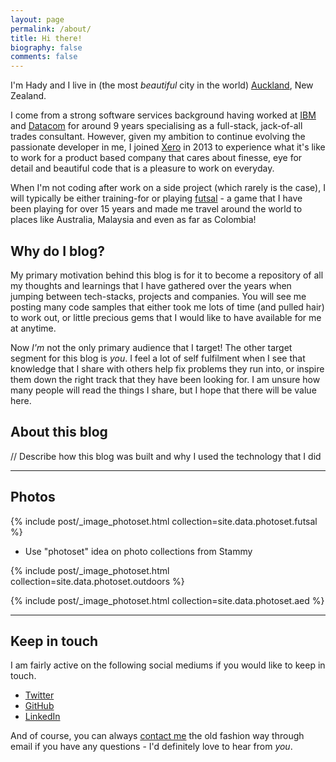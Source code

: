 ```yaml
---
layout: page
permalink: /about/
title: Hi there!
biography: false
comments: false
---
```

I'm Hady and I live in (the most _beautiful_ city in the world) [Auckland](http://www.newzealand.com/int/auckland/), 
New Zealand.

I come from a strong software services background having worked at [IBM](http://ibm.com/nz) and [Datacom](http://datacom.co.nz) 
for around 9 years specialising as a full-stack, jack-of-all trades consultant. However, given my ambition to 
continue evolving the passionate developer in me, I joined [Xero](http://www.xero.com) in 2013 to experience what 
it's like to work for a product based company that cares about finesse, eye for detail and beautiful code that is a 
pleasure to work on everyday.

When I'm not coding after work on a side project (which rarely is the case), I will typically be either training-for or
playing [futsal](http://youtu.be/unFlcSwdDFc) - a game that I have been playing for over 15 years and made me travel 
around the world to places like Australia, Malaysia and even as far as Colombia!

## Why do I blog?
My primary motivation behind this blog is for it to become a repository of all my thoughts and learnings that I
have gathered over the years when jumping between tech-stacks, projects and companies. You will see me posting 
many code samples that either took me lots of time (and pulled hair) to work out, or little precious gems that I 
would like to have available for me at anytime.

Now _I'm_ not the only primary audience that I target! The other target segment for this blog is _you_. I feel a lot
of self fulfilment when I see that knowledge that I share with others help fix problems they run into, or inspire
them down the right track that they have been looking for. I am unsure how many people will read the things I share,
but I hope that there will be value here.

## About this blog
// Describe how this blog was built and why I used the technology that I did

--- 

## Photos

{% include post/_image_photoset.html collection=site.data.photoset.futsal %}

* Use "photoset" idea on photo collections from Stammy

{% include post/_image_photoset.html collection=site.data.photoset.outdoors %}

{% include post/_image_photoset.html collection=site.data.photoset.aed %}

---

## Keep in touch
I am fairly active on the following social mediums if you would like to keep in touch.

* [Twitter](https://twitter.com/hadynz)
* [GitHub](http://github.com/hadynz)
* [LinkedIn](http://nz.linkedin.com/in/hadyosman/)

And of course, you can always [contact me](about/) the old fashion way through email if you have any questions - I'd 
definitely love to hear from _you_.